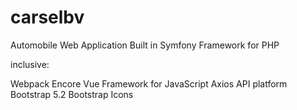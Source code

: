 # carselbv
Automobile Web Application
Built in Symfony Framework for PHP

inclusive: 

Webpack Encore
Vue Framework for JavaScript
Axios
API platform
Bootstrap 5.2
Bootstrap Icons



